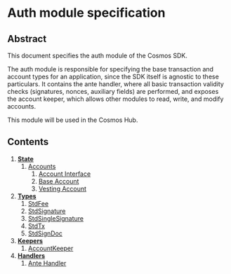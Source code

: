 # Auth module specification

## Abstract

This document specifies the auth module of the Cosmos SDK.

The auth module is responsible for specifying the base transaction and account types
for an application, since the SDK itself is agnostic to these particulars. It contains
the ante handler, where all basic transaction validity checks (signatures, nonces, auxiliary fields)
are performed, and exposes the account keeper, which allows other modules to read, write, and modify accounts.

This module will be used in the Cosmos Hub.

## Contents

1. **[State](state.md)**
    1. [Accounts](state.md#accounts)
        1. [Account Interface](state.md#account-interface)
        1. [Base Account](state.md#baseaccount)
        1. [Vesting Account](state.md#vestingaccount)
1. **[Types](types.md)**
    1. [StdFee](types.md#stdfee)
    1. [StdSignature](types.md#stdsignature-interface)
    1. [StdSingleSignature](types.md#stdsinglesignature)
    1. [StdTx](types.md#stdtx)
    1. [StdSignDoc](types.md#stdsigndoc)
1. **[Keepers](keepers.md)**
    1. [AccountKeeper](keepers.md#account-keeper)
1. **[Handlers](handlers.md)**
    1. [Ante Handler](handlers.md#ante-handler)
